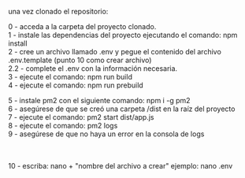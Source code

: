 una vez clonado el repositorio:

0 - acceda a la carpeta del proyecto clonado. </br>
1 - instale las dependencias del proyecto ejecutando el comando: npm install </br>
2 - cree un archivo llamado .env y pegue el contenido del archivo .env.template (punto 10 como crear archivo) </br>
2.2 - complete el .env con la información necesaria. </br>
3 - ejecute el comando: npm run build </br>
4 - ejecute el comando: npm run prebuild </br>

5 - instale pm2 con el siguiente comando: npm i -g pm2 </br>
6 - asegúrese de que se creó una carpeta /dist en la raíz del proyecto </br>
7 - ejecute el comando: pm2 start dist/app.js </br>
8 - ejecute el comando: pm2 logs </br>
9 - asegúrese de que no haya un error en la consola de logs </br>

</br>
</br>
10 - escriba: nano + "nombre del archivo a crear" ejemplo: nano .env